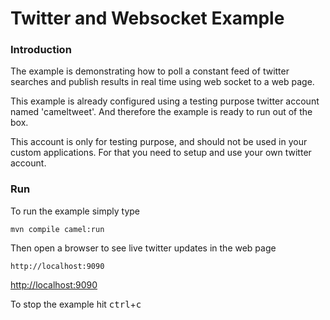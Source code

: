 # Twitter and Websocket Example

### Introduction
The example is demonstrating how to poll a constant feed of twitter searches
and publish results in real time using web socket to a web page.

This example is already configured using a testing purpose twitter account named 'cameltweet'.
And therefore the example is ready to run out of the box.

This account is only for testing purpose, and should not be used in your custom applications.
For that you need to setup and use your own twitter account.

### Run
To run the example simply type

	mvn compile camel:run

Then open a browser to see live twitter updates in the web page

	http://localhost:9090
<http://localhost:9090>

To stop the example hit <kbd>ctrl</kbd>+<kbd>c</kbd>
